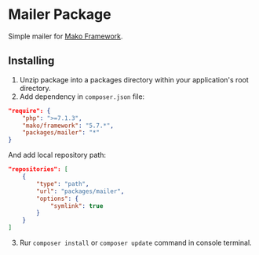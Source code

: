# Mailer Package
Simple mailer for [Mako Framework](https://github.com/mako-framework/framework).

## Installing
1. Unzip package into a packages directory within your application's root directory.  
2. Add dependency in `composer.json` file:
```json
"require": {
	"php": ">=7.1.3",
	"mako/framework": "5.7.*",
	"packages/mailer": "*"
}
```
And add local repository path:
```json
"repositories": [
    {
        "type": "path",
        "url": "packages/mailer",
        "options": {
            "symlink": true
        }
    }
]
```
3. Rur `composer install` or `composer update` command in console terminal.
